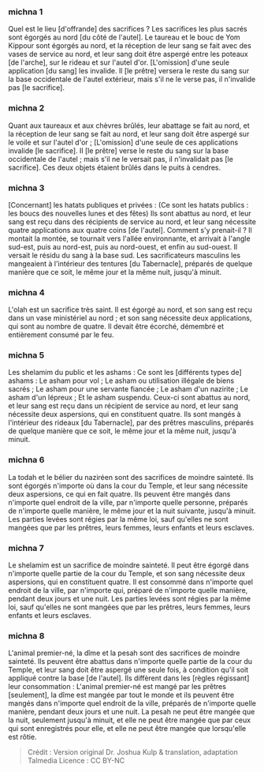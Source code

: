 
### michna 1
Quel est le lieu [d'offrande] des sacrifices ? Les sacrifices les plus sacrés sont égorgés au nord [du côté de l'autel]. Le taureau et le bouc de Yom Kippour sont égorgés au nord, et la réception de leur sang se fait avec des vases de service au nord, et leur sang doit être aspergé entre les poteaux [de l'arche], sur le rideau et sur l'autel d'or. [L'omission] d'une seule application [du sang] les invalide. Il [le prêtre] versera le reste du sang sur la base occidentale de l'autel extérieur, mais s'il ne le verse pas, il n'invalide pas [le sacrifice].

### michna 2
Quant aux taureaux et aux chèvres brûlés, leur abattage se fait au nord, et la réception de leur sang se fait au nord, et leur sang doit être aspergé sur le voile et sur l'autel d'or ; [L'omission] d'une seule de ces applications invalide [le sacrifice]. Il [le prêtre] verse le reste du sang sur la base occidentale de l'autel ; mais s'il ne le versait pas, il n'invalidait pas [le sacrifice]. Ces deux objets étaient brûlés dans le puits à cendres.

### michna 3
[Concernant] les hatats publiques et privées : (Ce sont les hatats publics : les boucs des nouvelles lunes et des fêtes) Ils sont abattus au nord, et leur sang est reçu dans des récipients de service au nord, et leur sang nécessite quatre applications aux quatre coins [de l'autel]. Comment s'y prenait-il ? Il montait la montée, se tournait vers l'allée environnante, et arrivait à l'angle sud-est, puis au nord-est, puis au nord-ouest, et enfin au sud-ouest. Il versait le résidu du sang à la base sud. Les sacrificateurs masculins les mangeaient à l'intérieur des tentures [du Tabernacle], préparés de quelque manière que ce soit, le même jour et la même nuit, jusqu'à minuit.

### michna 4
L'olah est un sacrifice très saint. Il est égorgé au nord, et son sang est reçu dans un vase ministériel au nord ; et son sang nécessite deux applications, qui sont au nombre de quatre. Il devait être écorché, démembré et entièrement consumé par le feu.

### michna 5
Les shelamim du public et les ashams : Ce sont les [différents types de] ashams : Le asham pour vol ; Le asham ou utilisation illégale de biens sacrés ; Le asham pour une servante fiancée ; Le asham d'un nazirite ; Le asham d'un lépreux ; Et le asham suspendu. Ceux-ci sont abattus au nord, et leur sang est reçu dans un récipient de service au nord, et leur sang nécessite deux aspersions, qui en constituent quatre. Ils sont mangés à l'intérieur des rideaux [du Tabernacle], par des prêtres masculins, préparés de quelque manière que ce soit, le même jour et la même nuit, jusqu'à minuit.

### michna 6
La todah et le bélier du naziréen sont des sacrifices de moindre sainteté. Ils sont égorgés n'importe où dans la cour du Temple, et leur sang nécessite deux aspersions, ce qui en fait quatre. Ils peuvent être mangés dans n'importe quel endroit de la ville, par n'importe quelle personne, préparés de n'importe quelle manière, le même jour et la nuit suivante, jusqu'à minuit. Les parties levées sont régies par la même loi, sauf qu'elles ne sont mangées que par les prêtres, leurs femmes, leurs enfants et leurs esclaves.

### michna 7
Le shelamim est un sacrifice de moindre sainteté. Il peut être égorgé dans n'importe quelle partie de la cour du Temple, et son sang nécessite deux aspersions, qui en constituent quatre. Il est consommé dans n'importe quel endroit de la ville, par n'importe qui, préparé de n'importe quelle manière, pendant deux jours et une nuit. Les parties levées sont régies par la même loi, sauf qu'elles ne sont mangées que par les prêtres, leurs femmes, leurs enfants et leurs esclaves.

### michna 8
L'animal premier-né, la dîme et la pesah sont des sacrifices de moindre sainteté. Ils peuvent être abattus dans n'importe quelle partie de la cour du Temple, et leur sang doit être aspergé une seule fois, à condition qu'il soit appliqué contre la base [de l'autel]. Ils diffèrent dans les [règles régissant] leur consommation : L'animal premier-né est mangé par les prêtres [seulement], la dîme est mangée par tout le monde et ils peuvent être mangés dans n'importe quel endroit de la ville, préparés de n'importe quelle manière, pendant deux jours et une nuit. La pesah ne peut être mangée que la nuit, seulement jusqu'à minuit, et elle ne peut être mangée que par ceux qui sont enregistrés pour elle, et elle ne peut être mangée que lorsqu'elle est rôtie.

>Crédit : Version original Dr. Joshua Kulp & translation, adaptation Talmedia
>Licence : CC BY-NC